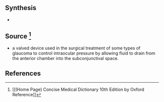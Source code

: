 ## Synthesis
- 
## Source [^1]
- a valved device used in the surgical treatment of some types of glaucoma to control intraocular pressure by allowing fluid to drain from the anterior chamber into the subconjunctival space.
## References

[^1]: [[(Home Page) Concise Medical Dictionary 10th Edition by Oxford Reference]]
